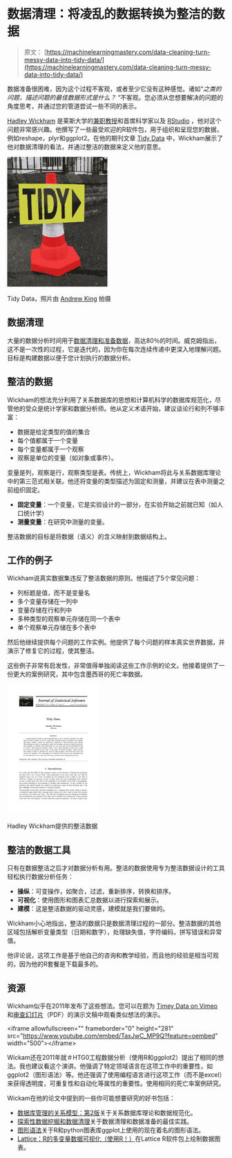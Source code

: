 # 数据清理：将凌乱的数据转换为整洁的数据

> 原文： [https://machinelearningmastery.com/data-cleaning-turn-messy-data-into-tidy-data/](https://machinelearningmastery.com/data-cleaning-turn-messy-data-into-tidy-data/)

数据准备很困难，因为这个过程不客观，或者至少它没有这种感觉。诸如“_之类的问题，描述问题的最佳数据形式是什么？_ “不客观。您必须从您想要解决的问题的角度思考，并通过您的管道尝试一些不同的表示。

[Hadley Wickham](http://had.co.nz) 是莱斯大学的[兼职教授](http://www.linkedin.com/pub/hadley-wickham/13/9b6/31)和首席科学家以及 [RStudio](https://www.rstudio.com/) ，他对这个问题非常感兴趣。他撰写了一些最受欢迎的R软件包，用于组织和呈现您的数据，例如reshape，plyr和ggplot2。在他的期刊文章 [Tidy Data](http://vita.had.co.nz/papers/tidy-data.pdf) 中，Wickham展示了他对数据清理的看法，并通过整洁的数据来定义他的意思。

[![tidy data](img/1aae24a59d7cb52444eb8b05c331ba00.jpg)](https://3qeqpr26caki16dnhd19sv6by6v-wpengine.netdna-ssl.com/wp-content/uploads/2014/05/tidy-data.jpg)

Tidy Data，照片由 [Andrew King](https://www.flickr.com/photos/watt_dabney/5514730517) 拍摄

## 数据清理

大量的数据分析时间用于[数据清理和准备数据](http://en.wikipedia.org/wiki/Data_cleansing)，高达80％的时间。威克姆指出，这不是一次性的过程，它是迭代的，因为你在每次连续传递中更深入地理解问题。目标是构建数据以便于您计划执行的数据分析。

## 整洁的数据

Wickham的想法充分利用了关系数据库的思想和计算机科学的数据库规范化，尽管他的受众是统计学家和数据分析师。他从定义术语开始，建议谈论行和列不够丰富：

*   数据是给定类型的值的集合
*   每个值都属于一个变量
*   每个变量都属于一个观察
*   观察是单位的变量（如对象或事件）。

变量是列，观察是行，观察类型是表。传统上，Wickham将此与关系数据库理论中的第三范式相关联。他还将变量的类型描述为固定和测量，并建议在表中测量之前组织固定。

*   **固定变量**：一个变量，它是实验设计的一部分，在实验开始之前就已知（如人口统计学）
*   **测量变量**：在研究中测量的变量。

整洁数据的目标是将数据（语义）的含义映射到数据结构上。

## 工作的例子

Wickham说真实数据集违反了整洁数据的原则。他描述了5个常见问题：

*   列标题是值，而不是变量名
*   多个变量存储在一列中
*   变量存储在行和列中
*   多种类型的观察单元存储在同一个表中
*   单个观察单元存储在多个表中

然后他继续提供每个问题的工作实例。他提供了每个问题的样本真实世界数据，并演示了修复它的过程，使其整洁。

这些例子非常有启发性，非常值得单独阅读这些工作示例的论文。他接着提供了一份更大的案例研究，其中包含墨西哥的死亡率数据。

[![tidy data](img/0390eac54610b78fbfb4868fa0401233.jpg)](https://3qeqpr26caki16dnhd19sv6by6v-wpengine.netdna-ssl.com/wp-content/uploads/2014/05/tidy-data.png)

Hadley Wickham提供的整洁数据

## 整洁的数据工具

只有在数据整洁之后才对数据分析有用。整洁的数据使用专为整洁数据设计的工具轻松执行数据分析任务：

*   **操纵**：可变操作，如聚合，过滤，重新排序，转换和排序。
*   **可视化**：使用图形和图表汇总数据以进行探索和展示。
*   **建模**：这是整洁数据的驱动灵感，建模就是我们要做的。

Wickham小心地指出，整洁的数据只是数据清理过程的一部分。整洁数据的其他区域包括解析变量类型（日期和数字），处理缺失值，字符编码，拼写错误和异常值。

他评论说，这项工作是基于他自己的咨询和教学经验，而且他的经验是相当可观的，因为他的R套餐是下载最多的。

## 资源

Wickham似乎在2011年发布了这些想法。您可以在题为 [Timey Data on Vimeo](http://vimeo.com/33727555) 和[审查幻灯片](http://stat405.had.co.nz/lectures/18-tidy-data.pdf)（PDF）的演示文稿中观看类似想法的演示。

&lt;iframe allowfullscreen="" frameborder="0" height="281" src="https://www.youtube.com/embed/TaxJwC_MP9Q?feature=oembed" width="500"&gt;&lt;/iframe&gt;

Wickam还在2011年就＃HTG0工程数据分析（使用R和ggplot2）提出了相同的想法。我也建议看这个演讲。他强调了特定领域语言在这项工作中的重要性，如ggplot2（图形语法）等。他还强调了使用编程语言进行这项工作（而不是excel）来获得透明度，可重复性和自动化等属性的重要性。使用相同的死亡率案例研究。

Wickam在他的论文中提到的一些你可能想要研究的好书包括：

*   [数据库管理的关系模型：第2版](http://www.amazon.com/dp/0201141922?tag=inspiredalgor-20)关于关系数据库理论和数据规范化。
*   [探索性数据挖掘和数据清理](http://www.amazon.com/dp/0471268518?tag=inspiredalgor-20)关于数据清理和数据准备的最佳实践。
*   [图形语法](http://www.amazon.com/dp/0387245448?tag=inspiredalgor-20)关于R和python图表库ggplot上使用的现在着名的图形语法。
*   [Lattice：R的多变量数据可视化（使用R！）](http://www.amazon.com/dp/0387759689?tag=inspiredalgor-20)在Lattice R软件包上绘制数据图表。
